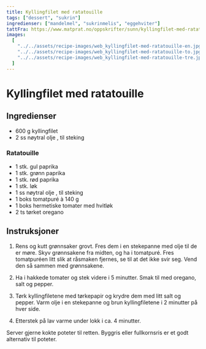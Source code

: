 ```yaml
---
title: Kyllingfilet med ratatouille
tags: ["dessert", "sukrin"]
ingredienser: ["mandelmel", "sukrinmelis", "eggehviter"]
tattFra: https://www.matprat.no/oppskrifter/sunn/kyllingfilet-med-ratatouille/
images:
  [
    "../../assets/recipe-images/web_kyllingfilet-med-ratatouille-en.jpg",
    "../../assets/recipe-images/web_kyllingfilet-med-ratatouille-to.jpg",
    "../../assets/recipe-images/web_kyllingfilet-med-ratatouille-tre.jpg",
  ]
---
```


# Kyllingfilet med ratatouille

## Ingredienser

- 600 g kyllingfilet
- 2 ss nøytral olje , til steking

### Ratatouille

- 1 stk. gul paprika
- 1 stk. grønn paprika
- 1 stk. rød paprika
- 1 stk. løk
- 1 ss nøytral olje , til steking
- 1 boks tomatpuré à 140 g
- 1 boks hermetiske tomater med hvitløk
- 2 ts tørket oregano

## Instruksjoner

1. Rens og kutt grønnsaker grovt. Fres dem i en stekepanne med olje til de er møre. Skyv grønnsakene fra midten, og ha i tomatpuré. Fres tomatpuréen litt slik at råsmaken fjernes, se til at det ikke svir seg. Vend den så sammen med grønnsakene.

2. Ha i hakkede tomater og stek videre i 5 minutter. Smak til med oregano, salt og pepper.

3. Tørk kyllingfiletene med tørkepapir og krydre dem med litt salt og pepper. Varm olje i en stekepanne og brun kyllingfiletene i 2 minutter på hver side.

4. Etterstek på lav varme under lokk i ca. 4 minutter.

Server gjerne kokte poteter til retten. Byggris eller fullkornsris er et godt alternativ til poteter.
